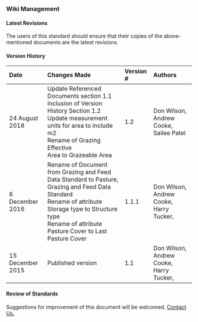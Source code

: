 ### Wiki Management

#### Latest Revisions
The users of this standard should ensure that their copies of the above-mentioned documents are the latest revisions. 

#### Version History
Date | Changes Made | Version # | Authors
:--- | :----------- | :-------- | :------
24 August 2018 | Update Referenced Documents section 1.1 <br> Inclusion of Version History Section 1.2 <br> Update measurement units for area to include m2 <br> Rename of Grazing Effective <br> Area to Grazeable Area | 1.2 | Don Wilson, Andrew Cooke, Sailee Patel 
6 December 2016	| Rename of Document from Grazing and Feed Data Standard to Pasture, Grazing and Feed Data Standard <br> Rename of attribute Storage type to Structure type <br> Rename of attribute Pasture Cover to Last Pasture Cover | 1.1.1 | Don Wilson, Andrew Cooke, Harry Tucker, 
15 December 2015 | Published version | 1.1 | Don Wilson, Andrew Cooke, Harry Tucker, 


#### Review of Standards
Suggestions for improvement of this document will be welcomed. [Contact Us.](https://github.com/Datalinker-Org/Datalinker-Org.io/blob/master/contact.md)
